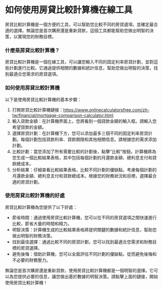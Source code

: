如何使用房貸比較計算機在線工具
===============

房貸比較計算機是一個方便的工具，可以幫助您比較不同的房貸選項，並確定最合適的選擇。無論您是首次購房還是重新貸款，這個工具都能幫助您做出明智的決策，以實現您的財務目標。

### 什麼是房貸比較計算機？

房貸比較計算機是一個在線工具，可以讓您輸入不同的固定利率房貸計劃，並對這些計劃進行比較。它通過提供相關的數據和統計信息，幫助您做出明智的決策，找到最適合您需求的房貸選項。

### 如何使用房貸比較計算機

以下是使用房貸比較計算機的基本步驟：

1. 打開房貸比較計算機鏈接：<https://www.onlinecalculatorsfree.com/zh-tw/financial/mortgage-comparison-calculator.html>
2. 輸入貸款金額：在計算機界面上，您將看到一個貸款金額的輸入框。請輸入您希望貸款的金額。
3. 選擇房貸計劃：在計算機下方，您可以添加最多三個不同的固定利率房貸計劃。每個計劃包括貸款利率、貸款期限和其他相關信息。請根據您的需求添加計劃。
4. 比較計劃：當您添加了所有需要比較的計劃後，點擊“比較”按鈕。計算機將為您生成一個比較結果表格，其中包括每個計劃的月還款金額、總利息支付和貸款總成本。
5. 分析結果：仔細查看比較結果表格，比較不同計劃的優缺點。考慮每個計劃的月還款金額、總利息支付和貸款總成本。根據您的財務狀況和目標，選擇最合適的房貸計劃。

### 使用房貸比較計算機的好處

房貸比較計算機為您提供了以下好處：

- 節省時間：通過使用房貸比較計算機，您可以在不同的房貸選項之間快速進行比較，節省大量的時間和精力。
- 明智決策：計算機生成的比較結果表格將提供關鍵的數據和統計信息，幫助您做出明智的財務決策。
- 找到最佳選擇：通過比較不同的房貸計劃，您可以找到最適合您需求和財務目標的房貸選擇。
- 避免後悔：借助計算機，您可以全面評估不同計劃的優缺點，從而避免後悔和不必要的財務壓力。

無論您是首次購房還是重新貸款，使用房貸比較計算機都是一個明智的選擇。它可以為您提供必要的信息，讓您做出基於數據的明智決策。請點擊上面的鏈接，開始使用房貸比較計算機！